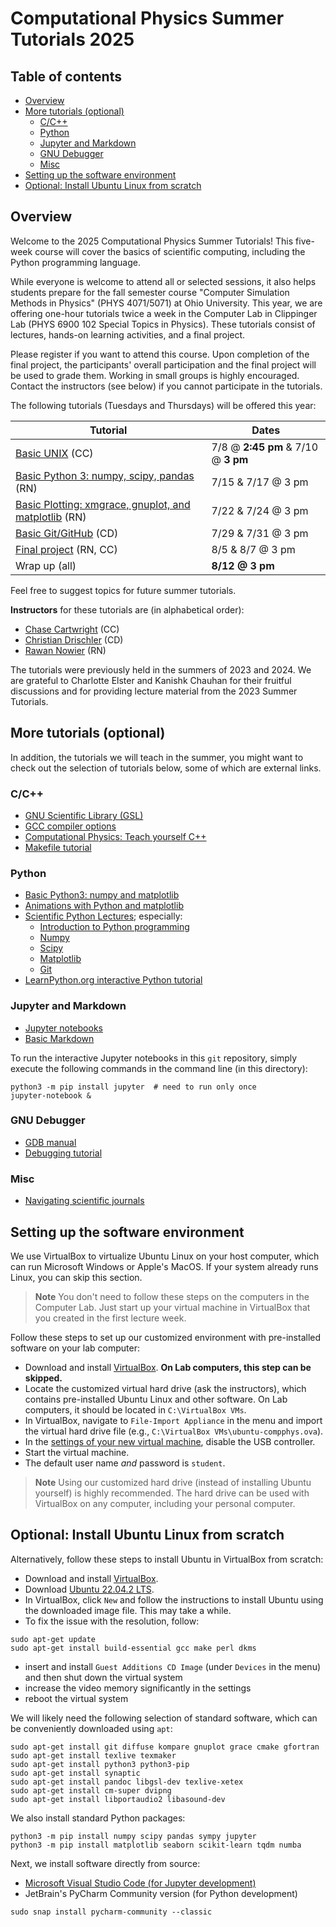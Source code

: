 # Computational Physics Summer Tutorials 2025 <!-- omit from toc -->

## Table of contents <!-- omit from toc -->

- [Overview](#overview)
- [More tutorials (optional)](#more-tutorials-optional)
  - [C/C++](#cc)
  - [Python](#python)
  - [Jupyter and Markdown](#jupyter-and-markdown)
  - [GNU Debugger](#gnu-debugger)
  - [Misc](#misc)
- [Setting up the software environment](#setting-up-the-software-environment)
- [Optional: Install Ubuntu Linux from scratch](#optional-install-ubuntu-linux-from-scratch)


## Overview

Welcome to the 2025 Computational Physics Summer Tutorials! This five-week course will cover the basics of scientific computing, including the Python programming language. 

While everyone is welcome to attend all or selected sessions, it also helps students prepare for the fall semester course "Computer Simulation Methods in Physics" (PHYS 4071/5071) at Ohio University. This year, we are offering one-hour tutorials twice a week in the Computer Lab in Clippinger Lab (PHYS 6900 102 Special Topics in Physics). These tutorials consist of lectures, hands-on learning activities, and a final project.

Please register if you want to attend this course. Upon completion of the final project, the participants' overall participation and the final project will be used to grade them. Working in small groups is highly encouraged. Contact the instructors (see below) if you cannot participate in the tutorials. 

The following tutorials (Tuesdays and Thursdays) will be offered this year:

| Tutorial       | Dates | 
| ----------- | ----------- |
| [Basic UNIX](unix_tutorial.ipynb) (CC)       | 7/8 @ **2:45 pm** & 7/10 @ **3 pm** | 
| [Basic Python 3: numpy, scipy, pandas](python_tutorial.ipynb) (RN)         | 7/15 & 7/17 @ 3 pm | 
| [Basic Plotting: xmgrace, gnuplot, and matplotlib](plotting_tutorial/plotting_tutorial.ipynb) (RN)        | 7/22 & 7/24 @ 3 pm | 
| [Basic Git/GitHub](git-github/git_tutorial.ipynb) (CD)         | 7/29 & 7/31 @ 3 pm | 
| [Final project](final_project/final_project.ipynb) (RN, CC)          | 8/5 & 8/7 @ 3 pm | 
| Wrap up (all)           | **8/12 @ 3 pm** | 


Feel free to suggest topics for future summer tutorials.

**Instructors** for these tutorials are (in alphabetical order):
* [Chase Cartwright](https://www.ohio.edu/cas/cc627122) (CC)
* [Christian Drischler](https://www.ohio.edu/cas/drischler) (CD)
* [Rawan Nowier](https://www.ohio.edu/cas/rn757120) (RN)

The tutorials were previously held in the summers of 2023 and 2024. 
We are grateful to Charlotte Elster and Kanishk Chauhan for their fruitful discussions and for providing lecture material from the 2023 Summer Tutorials.

## More tutorials (optional)

In addition, the tutorials we will teach in the summer, you might want to check out the selection of tutorials below, some of which are external links.

### C/C++
* [GNU Scientific Library (GSL)](gsl.ipynb)
* [GCC compiler options](gcc_compiler_options.ipynb)
* [Computational Physics: Teach yourself C++](https://computationalscienceuio.github.io/RefreshProgrammingSkills/notebooks/Cpp/LectureNotes.html)
* [Makefile tutorial](https://makefiletutorial.com/#makefile-cookbook)

### Python
* [Basic Python3: numpy and matplotlib](Python3/tutorial.ipynb)
* [Animations with Python and matplotlib](Python3/tutorial_animations.ipynb)
* [Scientific Python Lectures](https://github.com/jrjohansson/scientific-python-lectures); especially:
  -  [Introduction to Python programming](https://github.com/jrjohansson/scientific-python-lectures/blob/master/Lecture-1-Introduction-to-Python-Programming.ipynb)
  -  [Numpy](https://github.com/jrjohansson/scientific-python-lectures/blob/master/Lecture-2-Numpy.ipynb)
  -  [Scipy](https://github.com/jrjohansson/scientific-python-lectures/blob/master/Lecture-3-Scipy.ipynb)
  -  [Matplotlib](https://github.com/jrjohansson/scientific-python-lectures/blob/master/Lecture-4-Matplotlib.ipynb)
  -  [Git](https://github.com/jrjohansson/scientific-python-lectures/blob/master/Lecture-7-Revision-Control-Software.ipynb)
* [LearnPython.org interactive Python tutorial](https://www.learnpython.org/)

### Jupyter and Markdown
* [Jupyter notebooks](https://www.dataquest.io/blog/jupyter-notebook-tutorial/)
* [Basic Markdown](https://github.com/jrjohansson/numerical-python-book-code/blob/master/ch01-Markdown.ipynb)

To run the interactive Jupyter notebooks in this `git` repository, simply execute the following commands in the command line (in this directory):

```shell
python3 -m pip install jupyter  # need to run only once
jupyter-notebook &
```

### GNU Debugger 
* [GDB manual](https://www.asc.ohio-state.edu/physics/ntg/6810/handouts/gdb_debugger.pdf)
* [Debugging tutorial](https://heather.cs.ucdavis.edu/~matloff/debug.html)


### Misc
* [Navigating scientific journals](journals.md)


## Setting up the software environment

We use VirtualBox to virtualize Ubuntu Linux on your host computer, which can run Microsoft Windows or Apple's MacOS. If your system already runs Linux, you can skip this section.

> **Note**
> You don't need to follow these steps on the computers in the Computer Lab. Just start up your virtual machine in VirtualBox that you created in the first lecture week.

Follow these steps to set up our customized environment with pre-installed software on your lab computer:
* Download and install [VirtualBox](https://www.virtualbox.org/). **On Lab computers, this step can be skipped.**
* Locate the customized virtual hard drive (ask the instructors), which contains pre-installed Ubuntu Linux and other software. On Lab computers, it should be located in `C:\VirtualBox VMs`.
* In VirtualBox, navigate to `File-Import Appliance` in the menu and import the virtual hard drive file (e.g., `C:\VirtualBox VMs\ubuntu-compphys.ova`).
* In the [settings of your new virtual machine](https://i.sstatic.net/EUrcE.png), disable the USB controller.
* Start the virtual machine.
* The default user name _and_ password is `student`.

> **Note**
> Using our customized hard drive (instead of installing Ubuntu yourself) is highly recommended. The hard drive can be used with VirtualBox on any computer, including your personal computer.

## Optional: Install Ubuntu Linux from scratch

Alternatively, follow these steps to install Ubuntu in VirtualBox from scratch:
* Download and install [VirtualBox](https://www.virtualbox.org/).
* Download [Ubuntu 22.04.2 LTS](https://ubuntu.com/download/desktop).
* In VirtualBox, click `New` and follow the instructions to install Ubuntu using the downloaded image file. This may take a while.
* To fix the issue with the resolution, follow:
```shell
sudo apt-get update
sudo apt-get install build-essential gcc make perl dkms
```
* insert and install `Guest Additions CD Image` (under `Devices` in the menu) and then shut down the virtual system
* increase the video memory significantly in the settings
* reboot the virtual system

We will likely need the following selection of standard software, which can be conveniently downloaded using `apt`:
```shell
sudo apt-get install git diffuse kompare gnuplot grace cmake gfortran
sudo apt-get install texlive texmaker 
sudo apt-get install python3 python3-pip
sudo apt-get install synaptic
sudo apt-get install pandoc libgsl-dev texlive-xetex
sudo apt-get install cm-super dvipng
sudo apt-get install libportaudio2 libasound-dev
```

We also install standard Python packages:
```shell
python3 -m pip install numpy scipy pandas sympy jupyter
python3 -m pip install matplotlib seaborn scikit-learn tqdm numba
```

Next, we install software directly from source:
* [Microsoft Visual Studio Code (for Jupyter development)](https://code.visualstudio.com/docs/setup/linux#_debian-and-ubuntu-based-distributions)
* JetBrain's PyCharm Community version (for Python development)
```shell
sudo snap install pycharm-community --classic
```
